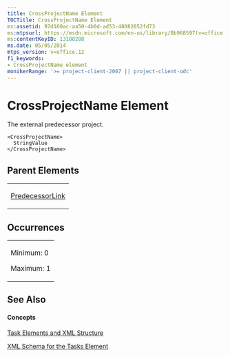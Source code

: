 ```yaml
---
title: CrossProjectName Element
TOCTitle: CrossProjectName Element
ms:assetid: 97d160ac-aa50-4b0d-ad53-48082052fd73
ms:mtpsurl: https://msdn.microsoft.com/en-us/library/Bb968597(v=office.12)
ms:contentKeyID: 13188288
ms.date: 05/05/2014
mtps_version: v=office.12
f1_keywords:
- CrossProjectName element
monikerRange: '>= project-client-2007 || project-client-odc'
---
```


# CrossProjectName Element




The external predecessor project.

    <CrossProjectName>
      StringValue
    </CrossProjectName>

## Parent Elements

<table>
<colgroup>
<col style="width: 100%" />
</colgroup>
<tbody>
<tr class="odd">
<td><p><a href="bb968712(v=office.12).md">PredecessorLink</a></p></td>
</tr>
</tbody>
</table>

## Occurrences

<table>
<colgroup>
<col style="width: 100%" />
</colgroup>
<tbody>
<tr class="odd">
<td><p>Minimum: 0</p>
<p>Maximum: 1</p></td>
</tr>
</tbody>
</table>

## See Also

#### Concepts

[Task Elements and XML Structure](bb968475\(v=office.12\).md)

[XML Schema for the Tasks Element](bb968415\(v=office.12\).md)

